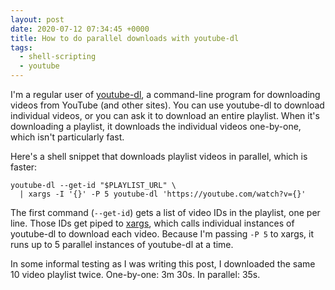 ```yaml
---
layout: post
date: 2020-07-12 07:34:45 +0000
title: How to do parallel downloads with youtube-dl
tags:
  - shell-scripting
  - youtube
---
```


I'm a regular user of [youtube-dl](http://ytdl-org.github.io/youtube-dl/), a command-line program for downloading videos from YouTube (and other sites).
You can use youtube-dl to download individual videos, or you can ask it to download an entire playlist.
When it's downloading a playlist, it downloads the individual videos one-by-one, which isn't particularly fast.

Here's a shell snippet that downloads playlist videos in parallel, which is faster:

```shell
youtube-dl --get-id "$PLAYLIST_URL" \
  | xargs -I '{}' -P 5 youtube-dl 'https://youtube.com/watch?v={}'
```

The first command (`--get-id`) gets a list of video IDs in the playlist, one per line.
Those IDs get piped to [xargs](https://linux.die.net/man/1/xargs), which calls individual instances of youtube-dl to download each video.
Because I'm passing `-P 5` to xargs, it runs up to 5&nbsp;parallel instances of youtube-dl at a time.

In some informal testing as I was writing this post, I downloaded the same 10 video playlist twice.
One-by-one: 3m&nbsp;30s.
In parallel: 35s.
